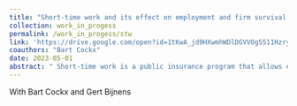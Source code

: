```yaml
---
title: "Short-time work and its effect on employment and firm survival: evidence from the Great Recession in Belgium"
collection: work_in_progess
permalink: /work_in_progess/stw
link: 'https://drive.google.com/open?id=1tKwA_jd9HXwmhWDlDGVVOg5511Hzry_8&usp=drive_fs'
coauthors: "Bart Cockx"
date: 2023-05-01
abstract: " Short-time work is a public insurance program that allows employers to temporarily reduce employees working hours without terminating the employee-employer relationship, while providing a subsidy that partially compensates employees for the loss of income. During the global financial crisis, many European countries reintroduced or modified STW schemes, with Belgium being no exception and having the highest uptake in Europe. Given the program's significant public expenditure implications, it is crucial to investigate its short- and medium-run effects on employment and firm survival. We use detailed administrative data and employ an instrumental variable first difference estimator that exploits exogeneous variation using an institutional feature of the Belgian scheme. Our findings are consistent with previous evidence, indicating that STW is effective in preserving jobs in the short run but results in a reduction in total hours per firm, suggesting the possibility of deadweight losses at recession peaks."
---
```

With Bart Cockx and Gert Bijnens <br />